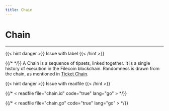 ```yaml
---
title: Chain
---
```


# Chain
---

{{< hint danger >}}
Issue with label
{{< /hint >}}

{{/* <label chain> */}}
A Chain is a sequence of tipsets, linked together. It is a single history of execution in the Filecoin blockchain. Randomness is drawn from the chain, as mentioned in [Ticket Chain](\missing-link).

{{< hint danger >}}
Issue with readfile
{{< /hint >}}

{{/* < readfile file="chain.id" code="true" lang="go" > */}}

{{/* < readfile file="chain.go" code="true" lang="go" > */}}

